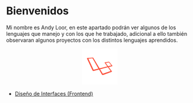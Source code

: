# Bienvenidos

Mi nombre es Andy Loor, en este apartado podrán ver algunos de los lenguajes que manejo y con los que he trabajado, adicional a ello también observaran algunos proyectos con los distintos lenguajes aprendidos.


<p align="center"><img src="https://github.com/Andineitor/Andy_Loor/blob/Portafolio/asset/laravel_icon_130892.png" alt="Frontend"></p>

- <a href="https://github.com/Andineitor/Andy_Loor/tree/Laravel">Diseño de Interfaces (Frontend)</a>
